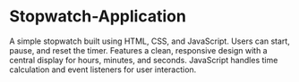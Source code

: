 # Stopwatch-Application
A simple stopwatch built using HTML, CSS, and JavaScript. Users can start, pause, and reset the timer. Features a clean, responsive design with a central display for hours, minutes, and seconds. JavaScript handles time calculation and event listeners for user interaction.
